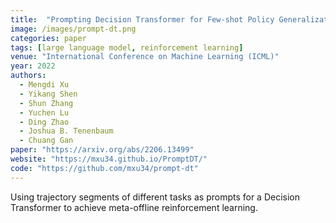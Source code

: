 ```yaml
---
title:  "Prompting Decision Transformer for Few-shot Policy Generalization"
image: /images/prompt-dt.png
categories: paper
tags: [large language model, reinforcement learning]
venue: "International Conference on Machine Learning (ICML)"
year: 2022
authors:
  - Mengdi Xu
  - Yikang Shen
  - Shun Zhang
  - Yuchen Lu
  - Ding Zhao
  - Joshua B. Tenenbaum
  - Chuang Gan
paper: "https://arxiv.org/abs/2206.13499"
website: "https://mxu34.github.io/PromptDT/"
code: "https://github.com/mxu34/prompt-dt"
---
```

Using trajectory segments of different tasks as prompts for a Decision Transformer to achieve meta-offline reinforcement learning.
